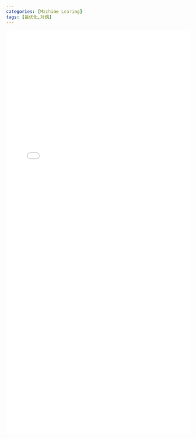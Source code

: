 ```yaml
---
categories: [Machine Learing]
tags: [最优化,对偶]
---
```

<iframe src="/assets/files/2020-05-13-Machine-Learing-拉格朗日对偶问题.pdf#toolbar=0" width="100%" height="1100px" style="border:none;"></iframe> 
